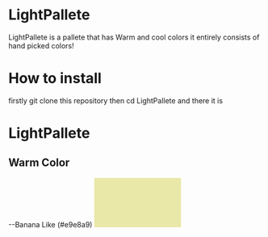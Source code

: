 # LightPallete
LightPallete is a pallete that has Warm and cool colors  it entirely  consists of hand picked colors!

# How to install


firstly git clone this repository
then cd LightPallete
and there it is


# LightPallete

## Warm Color

--Banana Like (#e9e8a9)
![Color Image](banana.png)

